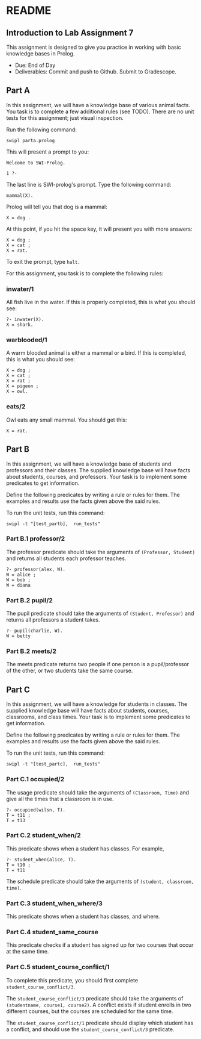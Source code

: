 # README

## Introduction to Lab Assignment 7

This assignment is designed to give you practice in working with basic knowledge bases in Prolog.

- Due: End of Day
- Deliverables: Commit and push to Github. Submit to Gradescope.

## Part A

In this assignment, we will have a knowledge base of various animal facts. You task is to complete a few additional rules (see TODO). There are no unit tests for this assignment; just visual inspection.

Run the following command:

    swipl parta.prolog

This will present a prompt to you:

    Welcome to SWI-Prolog.

    1 ?-

The last line is SWI-prolog's prompt. Type the following command:

    mammal(X).

Prolog will tell you that dog is a mammal:

    X = dog .

At this point, if you hit the space key, it will present you with more answers:

    X = dog ;
    X = cat ;
    X = rat.

To exit the prompt, type `halt.`

For this assignment, you task is to complete the following rules:

### inwater/1

All fish live in the water. If this is properly completed, this is what you should see:

    ?- inwater(X).
    X = shark.


### warblooded/1

A warm blooded animal is either a mammal or a bird. If this is completed, this is what you should see:

    X = dog ;
    X = cat ;
    X = rat ;
    X = pigeon ;
    X = owl.

### eats/2

Owl eats any small mammal. You should get this:

    X = rat.

## Part B

In this assignment, we will have a knowledge base of students and professors and their classes. The supplied knowledge base will have facts about
students, courses, and professors. Your task is to implement some predicates to get information.

Define the following predicates by writing a rule or rules for them. The examples and results use the facts given above the said rules.

To run the unit tests, run this command:

    swipl -t "[test_partb],  run_tests"

### Part B.1 professor/2

The professor predicate should take the arguments of `(Professor, Student)` and returns all students each professor teaches.

    ?- professor(alex, W).
    W = alice ;
    W = bob ;
    W = diana

### Part B.2 pupil/2

The pupil predicate should take the arguments of `(Student, Professor)` and returns all professors a student takes.

    ?- pupil(charlie, W).
    W = betty

### Part B.2 meets/2

The meets predicate returns two people if one person is a pupil/professor of the other, or two students take the same course.

## Part C

In this assignment, we will have a knowledge for students in classes. The supplied knowledge base will have facts about
students, courses, classrooms, and class times. Your task is to implement some predicates to get information.

Define the following predicates by writing a rule or rules for them. The examples and results use the facts given above the said rules.

To run the unit tests, run this command:

    swipl -t "[test_partc],  run_tests"

### Part C.1 occupied/2

The usage predicate should take the arguments of `(Classroom, Time)` and give all the times that a classroom is in use.

    ?- occupied(wilsn, T).
    T = t11 ;
    T = t13


### Part C.2 student_when/2

This predicate shows when a student has classes. For example, 

    ?- student_when(alice, T).
    T = t10 ;
    T = t11

The schedule predicate should take the arguments of `(student, classroom, time)`.

### Part C.3 student_when_where/3

This predicate shows when a student has classes, and where.

### Part C.4 student_same_course

This predicate checks if a student has signed up for two courses that occur at the same time.

### Part C.5 student_course_conflict/1

To complete this predicate, you should first complete `student_course_conflict/3`.

The `student_course_conflict/3` predicate should take the arguments of `(studentname, course1, course2)`. A conflict exists if student enrolls in two different courses, but the courses are scheduled for the same time.

The `student_course_conflict/1` predicate should display which student has a conflict, and should use the `student_course_conflict/3` predicate.

